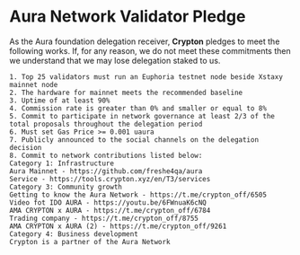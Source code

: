 # Aura Network Validator Pledge

As the Aura foundation delegation receiver, **Crypton** pledges to meet the following works. If, for any reason, we do not meet these commitments then we understand that we may lose delegation staked to us.

    1. Top 25 validators must run an Euphoria testnet node beside Xstaxy mainnet node
    2. The hardware for mainnet meets the recommended baseline    
    3. Uptime of at least 90%
    4. Commission rate is greater than 0% and smaller or equal to 8%
    5. Commit to participate in network governance at least 2/3 of the total proposals throughout the delegation period
    6. Must set Gas Price >= 0.001 uaura
    7. Publicly announced to the social channels on the delegation decision
    8. Commit to network contributions listed below: 
    Category 1: Infrastructure
    Aura Mainnet - https://github.com/freshe4qa/aura
    Service - https://tools.crypton.xyz/en/T3/services
    Category 3: Community growth
    Getting to know the Aura Network - https://t.me/crypton_off/6505
    Video fot IDO AURA - https://youtu.be/6FWnuaK6cNQ
    AMA CRYPTON x AURA - https://t.me/crypton_off/6784
    Trading company - https://t.me/crypton_off/8755
    AMA CRYPTON x AURA (2) - https://t.me/crypton_off/9261
    Category 4: Business development
    Crypton is a partner of the Aura Network
